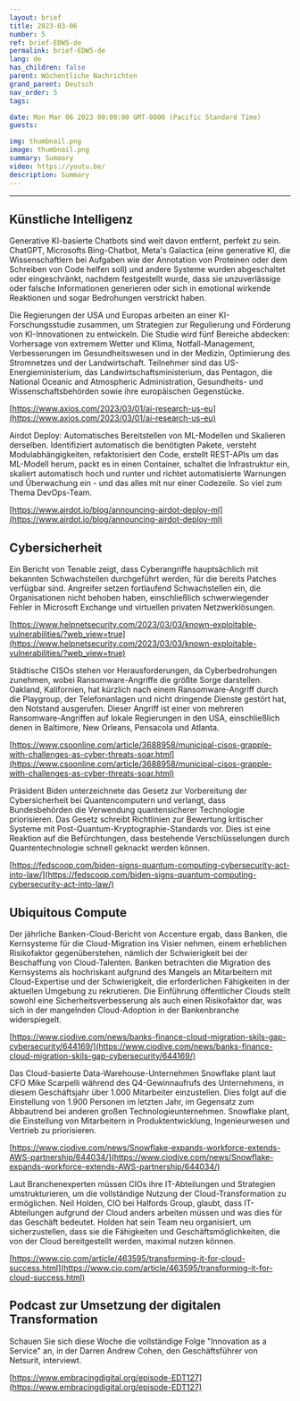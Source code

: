 ```yaml
---
layout: brief
title: 2023-03-06
number: 5
ref: brief-EDW5-de
permalink: brief-EDW5-de
lang: de
has_children: false
parent: Wöchentliche Nachrichten
grand_parent: Deutsch
nav_order: 5
tags:

date: Mon Mar 06 2023 00:00:00 GMT-0800 (Pacific Standard Time)
guests:

img: thumbnail.png
image: thumbnail.png
summary: Summary
video: https://youtu.be/
description: Summary
---
```




---

## Künstliche Intelligenz

Generative KI-basierte Chatbots sind weit davon entfernt, perfekt zu sein. ChatGPT, Microsofts Bing-Chatbot, Meta's Galactica (eine generative KI, die Wissenschaftlern bei Aufgaben wie der Annotation von Proteinen oder dem Schreiben von Code helfen soll) und andere Systeme wurden abgeschaltet oder eingeschränkt, nachdem festgestellt wurde, dass sie unzuverlässige oder falsche Informationen generieren oder sich in emotional wirkende Reaktionen und sogar Bedrohungen verstrickt haben.

Die Regierungen der USA und Europas arbeiten an einer KI-Forschungsstudie zusammen, um Strategien zur Regulierung und Förderung von KI-Innovationen zu entwickeln. Die Studie wird fünf Bereiche abdecken: Vorhersage von extremem Wetter und Klima, Notfall-Management, Verbesserungen im Gesundheitswesen und in der Medizin, Optimierung des Stromnetzes und der Landwirtschaft. Teilnehmer sind das US-Energieministerium, das Landwirtschaftsministerium, das Pentagon, die National Oceanic and Atmospheric Administration, Gesundheits- und Wissenschaftsbehörden sowie ihre europäischen Gegenstücke.

[https://www.axios.com/2023/03/01/ai-research-us-eu](https://www.axios.com/2023/03/01/ai-research-us-eu)

Airdot Deploy: Automatisches Bereitstellen von ML-Modellen und Skalieren derselben. Identifiziert automatisch die benötigten Pakete, versteht Modulabhängigkeiten, refaktorisiert den Code, erstellt REST-APIs um das ML-Modell herum, packt es in einen Container, schaltet die Infrastruktur ein, skaliert automatisch hoch und runter und richtet automatisierte Warnungen und Überwachung ein - und das alles mit nur einer Codezeile. So viel zum Thema DevOps-Team.

[https://www.airdot.io/blog/announcing-airdot-deploy-ml](https://www.airdot.io/blog/announcing-airdot-deploy-ml)

## Cybersicherheit

Ein Bericht von Tenable zeigt, dass Cyberangriffe hauptsächlich mit bekannten Schwachstellen durchgeführt werden, für die bereits Patches verfügbar sind. Angreifer setzen fortlaufend Schwachstellen ein, die Organisationen nicht behoben haben, einschließlich schwerwiegender Fehler in Microsoft Exchange und virtuellen privaten Netzwerklösungen.

[https://www.helpnetsecurity.com/2023/03/03/known-exploitable-vulnerabilities/?web_view=true](https://www.helpnetsecurity.com/2023/03/03/known-exploitable-vulnerabilities/?web_view=true)

Städtische CISOs stehen vor Herausforderungen, da Cyberbedrohungen zunehmen, wobei Ransomware-Angriffe die größte Sorge darstellen. Oakland, Kalifornien, hat kürzlich nach einem Ransomware-Angriff durch die Playgroup, der Telefonanlagen und nicht dringende Dienste gestört hat, den Notstand ausgerufen. Dieser Angriff ist einer von mehreren Ransomware-Angriffen auf lokale Regierungen in den USA, einschließlich denen in Baltimore, New Orleans, Pensacola und Atlanta.

[https://www.csoonline.com/article/3688958/municipal-cisos-grapple-with-challenges-as-cyber-threats-soar.html](https://www.csoonline.com/article/3688958/municipal-cisos-grapple-with-challenges-as-cyber-threats-soar.html)

Präsident Biden unterzeichnete das Gesetz zur Vorbereitung der Cybersicherheit bei Quantencomputern und verlangt, dass Bundesbehörden die Verwendung quantensicherer Technologie priorisieren. Das Gesetz schreibt Richtlinien zur Bewertung kritischer Systeme mit Post-Quantum-Kryptographie-Standards vor. Dies ist eine Reaktion auf die Befürchtungen, dass bestehende Verschlüsselungen durch Quantentechnologie schnell geknackt werden können.

[https://fedscoop.com/biden-signs-quantum-computing-cybersecurity-act-into-law/](https://fedscoop.com/biden-signs-quantum-computing-cybersecurity-act-into-law/)

## Ubiquitous Compute

Der jährliche Banken-Cloud-Bericht von Accenture ergab, dass Banken, die Kernsysteme für die Cloud-Migration ins Visier nehmen, einem erheblichen Risikofaktor gegenüberstehen, nämlich der Schwierigkeit bei der Beschaffung von Cloud-Talenten. Banken betrachten die Migration des Kernsystems als hochriskant aufgrund des Mangels an Mitarbeitern mit Cloud-Expertise und der Schwierigkeit, die erforderlichen Fähigkeiten in der aktuellen Umgebung zu rekrutieren. Die Einführung öffentlicher Clouds stellt sowohl eine Sicherheitsverbesserung als auch einen Risikofaktor dar, was sich in der mangelnden Cloud-Adoption in der Bankenbranche widerspiegelt.

[https://www.ciodive.com/news/banks-finance-cloud-migration-skils-gap-cybersecurity/644169/](https://www.ciodive.com/news/banks-finance-cloud-migration-skils-gap-cybersecurity/644169/)

Das Cloud-basierte Data-Warehouse-Unternehmen Snowflake plant laut CFO Mike Scarpelli während des Q4-Gewinnaufrufs des Unternehmens, in diesem Geschäftsjahr über 1.000 Mitarbeiter einzustellen. Dies folgt auf die Einstellung von 1.900 Personen im letzten Jahr, im Gegensatz zum Abbautrend bei anderen großen Technologieunternehmen. Snowflake plant, die Einstellung von Mitarbeitern in Produktentwicklung, Ingenieurwesen und Vertrieb zu priorisieren.

[https://www.ciodive.com/news/Snowflake-expands-workforce-extends-AWS-partnership/644034/](https://www.ciodive.com/news/Snowflake-expands-workforce-extends-AWS-partnership/644034/)

Laut Branchenexperten müssen CIOs ihre IT-Abteilungen und Strategien umstrukturieren, um die vollständige Nutzung der Cloud-Transformation zu ermöglichen. Neil Holden, CIO bei Halfords Group, glaubt, dass IT-Abteilungen aufgrund der Cloud anders arbeiten müssen und was dies für das Geschäft bedeutet. Holden hat sein Team neu organisiert, um sicherzustellen, dass sie die Fähigkeiten und Geschäftsmöglichkeiten, die von der Cloud bereitgestellt werden, maximal nutzen können.

[https://www.cio.com/article/463595/transforming-it-for-cloud-success.html](https://www.cio.com/article/463595/transforming-it-for-cloud-success.html)

## Podcast zur Umsetzung der digitalen Transformation

Schauen Sie sich diese Woche die vollständige Folge "Innovation as a Service" an, in der Darren Andrew Cohen, den Geschäftsführer von Netsurit, interviewt.

[https://www.embracingdigital.org/episode-EDT127](https://www.embracingdigital.org/episode-EDT127)


